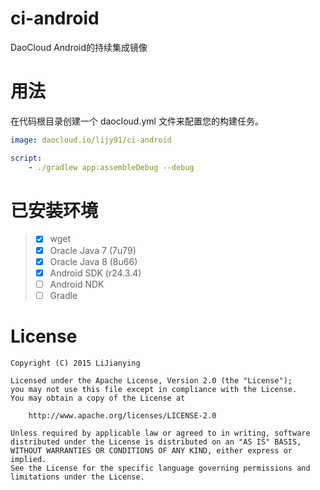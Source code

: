 # ci-android
DaoCloud Android的持续集成镜像

# 用法
在代码根目录创建一个 daocloud.yml 文件来配置您的构建任务。

```yml
image: daocloud.io/lijy91/ci-android

script:
    - ./gradlew app:assembleDebug --debug
```

# 已安装环境
> - [x] wget
> - [x] Oracle Java 7 (7u79)
> - [x] Oracle Java 8 (8u66)
> - [x] Android SDK (r24.3.4)
> - [ ] Android NDK
> - [ ] Gradle

# License

    Copyright (C) 2015 LiJianying

    Licensed under the Apache License, Version 2.0 (the "License");
    you may not use this file except in compliance with the License.
    You may obtain a copy of the License at

        http://www.apache.org/licenses/LICENSE-2.0

    Unless required by applicable law or agreed to in writing, software
    distributed under the License is distributed on an "AS IS" BASIS,
    WITHOUT WARRANTIES OR CONDITIONS OF ANY KIND, either express or implied.
    See the License for the specific language governing permissions and
    limitations under the License.

